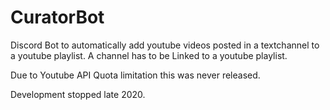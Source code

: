 # CuratorBot

Discord Bot to automatically add youtube videos posted in a textchannel to a youtube playlist.
A channel has to be Linked to a youtube playlist.

Due to Youtube API Quota limitation this was never released.

Development stopped late 2020.
